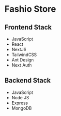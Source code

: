 # Fashio Store

## Frontend Stack
- JavaScript
- React
- NextJS
- TailwindCSS
- Ant Design
- Next Auth

## Backend Stack
- JavaScript
- Node JS
- Express
- MongoDB